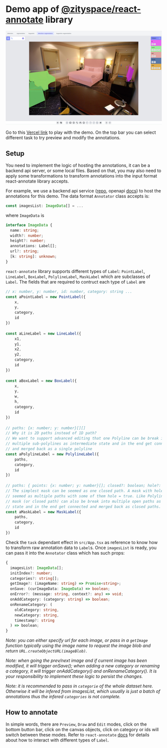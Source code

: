 # Demo app of [@zityspace/react-annotate](https://github.com/ZitySpace/react-annotate) library

![react-annotate-demo](screenshot.jpg)


Go to this [Vercel link](https://react-annotate-demo.vercel.app/) to play with the demo. On the top bar you can select different task to try preview and modify the annotations.


## Setup

You need to implement the logic of hosting the annotations, it can be a backend api server, or some local files. Based on that, you may
also need to apply some transformations to transform annotations into the input format react-annotate library accepts.

For example, we use a backend api service ([repo](https://github.com/ZitySpace/react-annotate-demo-backend), openapi [docs](https://react-annotate-demo-backend.vercel.app/docs)) to host the annotations for this demo. The data format `Annotator` class accepts is:

```typescript
const imagesList: ImageData[] = ...
```

where `ImageData` is

```typescript
interface ImageData {
  name: string;
  width?: number;
  height?: number;
  annotations: Label[];
  url?: string;
  [k: string]: unknown;
}
```

`react-annotate` library supports different types of `Label`: `PointLabel`, `LineLabel`, `BoxLabel`, `PolylineLabel`, `MaskLabel` which are subclasses of `Label`. The fields that are required to contruct each type of `Label` are

```typescript
// x: number, y: number, id: number, category: string ...
const aPointLabel = new PointLabel({
    x,
    y,
    category,
    id
})

const aLineLabel = new LineLabel({
    x1,
    y1,
    x2,
    y2,
    category,
    id
})

const aBoxLabel = new BoxLabel({
    x,
    y,
    w,
    h,
    category,
    id
})

// paths: {x: number; y: number}[][]
// Why it is 2D paths instead of 1D path?
// We want to support advanced editing that one Polyline can be break into
// multiple sub-polylines as intermediate state and in the end get connected
// and merged back as a single polyline
const aPolylineLabel = new PolylineLabel({
    paths,
    category,
    id
})

// paths: { points: {x: number; y: number}[]; closed?: boolean; hole?: boolean }[]
// The simplest mask can be seemed as one closed path. A mask with holes can be
// seemed as multiple paths with some of them hole = true. Like PolylineLabel, a
// mask (or closed path) can also be break into multiple open paths as intermediate
// state and in the end get connected and merged back as closed paths.
const aMaskLabel = new MaskLabel({
    paths,
    category,
    id
})

```

Check the `task` dependant effect in `src/App.tsx` as reference to know how to transform raw annotation data to `Label`s. Once `imagesList` is ready, you can pass it into the `Annotator` class which has such props:

```typescript
{
  imagesList: ImageData[];
  initIndex?: number;
  categories?: string[];
  getImage?: (imageName: string) => Promise<string>;
  onSave: (curImageData: ImageData) => boolean;
  onError?: (message: string, context?: any) => void;
  onAddCategory: (category: string) => boolean;
  onRenameCategory: (
    oldCategory: string,
    newCategory: string,
    timestamp?: string
  ) => boolean;
}
```

*Note: you can either specify url for each image, or pass in a `getImage` function typically using the image name to request the image blob and return `URL.createObjectURL(imageBlob)`.*

*Note: when going the prev/next image and if current image has been modified, it will trigger onSave(); when adding a new category or renaming a category, it will trigger onAddCategory() and onRenameCategory(). It is your responsibility to implement these logic to persist the changes.*

*Note: it is recommended to pass in `categorie` of the whole dataset here. Otherwise it will be infered from imagesList, which usually is just a batch of annotations thus the infered `categories` is not complete.*


## How to annotate
In simple words, there are `Preview`, `Draw` and `Edit` modes, click on the bottom button bar, click on the canvas objects, click on category or ids will switch between these modes. Refer to `react-annotate` [docs](https://github.com/ZitySpace/react-annotate) for details about how to interact with different types of `Label`.
